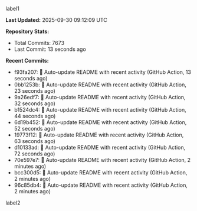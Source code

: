 
label1 
<!-- ACTIVITY_START -->
**Last Updated:** 2025-09-30 09:12:09 UTC

**Repository Stats:**
- Total Commits: 7673
- Last Commit: 13 seconds ago

**Recent Commits:**
- f93fa207: 🤖 Auto-update README with recent activity (GitHub Action, 13 seconds ago)
- 0bb1253b: 🤖 Auto-update README with recent activity (GitHub Action, 23 seconds ago)
- 9a26edf7: 🤖 Auto-update README with recent activity (GitHub Action, 32 seconds ago)
- b1524dc4: 🤖 Auto-update README with recent activity (GitHub Action, 44 seconds ago)
- 6d19b452: 🤖 Auto-update README with recent activity (GitHub Action, 52 seconds ago)
- 19773f12: 🤖 Auto-update README with recent activity (GitHub Action, 63 seconds ago)
- d10133ad: 🤖 Auto-update README with recent activity (GitHub Action, 72 seconds ago)
- 70e597e7: 🤖 Auto-update README with recent activity (GitHub Action, 2 minutes ago)
- bcc300d5: 🤖 Auto-update README with recent activity (GitHub Action, 2 minutes ago)
- 96c85db4: 🤖 Auto-update README with recent activity (GitHub Action, 2 minutes ago)
<!-- ACTIVITY_END -->

label2
